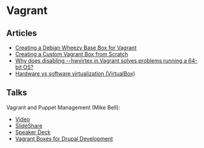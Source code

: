 Vagrant
=======

Articles
--------

 * [Creating a Debian Wheezy Base Box for Vagrant](https://mikegriffin.ie/blog/20130418-creating-a-debian-wheezy-base-box-for-vagrant/)
 * [Creating a Custom Vagrant Box from Scratch](http://www.skoblenick.com/vagrant/creating-a-custom-box-from-scratch/)
 * [Why does disabling --hwvirtex in Vagrant solves problems running a 64-bit OS?](http://stackoverflow.com/questions/19490769/why-does-disabling-hwvirtex-in-vagrant-solves-problems-running-a-64-bit-os)
 * [Hardware vs software virtualization (VirtualBox)](https://www.virtualbox.org/manual/ch10.html#hwvirt)

Talks
-----

Vagrant and Puppet Management (Mike Bell):

 * [Video](http://vimeo.com/74207775)
 * [SlideShare](http://www.slideshare.net/digital006/vagrant-and-puppet-primer-nwdug)
 * [Speaker Deck](https://speakerdeck.com/mikebell/vagrant-and-puppet-primer-nwdug-sep-2013)
 * [Vagrant Boxes for Drupal Development](http://mikebell.io/blog/10-08-2013/vagrant-boxes-drupal-development)
